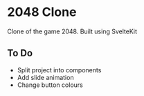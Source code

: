 # 2048 Clone
Clone of the game 2048. Built using SvelteKit

## To Do
* Split project into components
* Add slide animation
* Change button colours 

